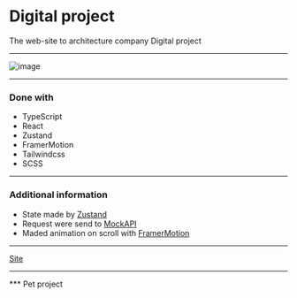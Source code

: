 # Digital project
The web-site to architecture company Digital project

____

![image](https://github.com/xN8Tx/digital-project/assets/61351123/99d3d546-516f-4230-a72e-d283d208da91)

____

### Done with
* TypeScript
* React
* Zustand
* FramerMotion
* Tailwindcss
* SCSS

____

### Additional information
* State made by [Zustand](https://github.com/pmndrs/zustand)
* Request were send to [MockAPI](https://mockapi.io/)
* Maded animation on scroll with [FramerMotion](https://www.framer.com/motion/)

____

[Site](https://digital-project-rho.vercel.app/)

____

*** Pet project
